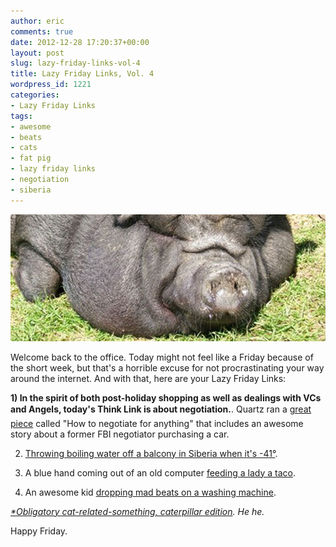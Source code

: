 ```yaml
---
author: eric
comments: true
date: 2012-12-28 17:20:37+00:00
layout: post
slug: lazy-friday-links-vol-4
title: Lazy Friday Links, Vol. 4
wordpress_id: 1221
categories:
- Lazy Friday Links
tags:
- awesome
- beats
- cats
- fat pig
- lazy friday links
- negotiation
- siberia
---
```


<img src="/images/blog/2012/12/lazy-friday-pig.jpg" style="border-radius: 3px;">

Welcome back to the office. Today might not feel like a Friday because of the short week, but that's a horrible excuse for not procrastinating your way around the internet. And with that, here are your Lazy Friday Links: 

<!-- more -->

**1) In the spirit of both post-holiday shopping as well as dealings with VCs and Angels, today's Think Link is about negotiation.**.
Quartz ran a [great piece](http://qz.com/39074/how-to-negotiate-for-anything/) called "How to negotiate for anything" that includes an awesome story about a former FBI negotiator purchasing a car.

2) [Throwing boiling water off a balcony in Siberia when it's -41°](http://www.youtube.com/watch?v=2LFtYUUXJlE).

3) A blue hand coming out of an old computer [feeding a lady a taco](http://s3-ec.buzzfed.com/static/enhanced/webdr03/2012/12/3/10/anigif_enhanced-buzz-20788-1354549722-2.gif).

4) An awesome kid [dropping mad beats on a washing machine](http://devour.com/video/whirled-beat/).

_[*Obligatory cat-related-something, caterpillar edition](http://i.imgur.com/OrUaO.jpg). He he._

Happy Friday.
